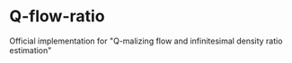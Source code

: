 # Q-flow-ratio
 Official implementation for "Q-malizing flow and infinitesimal density ratio estimation"

